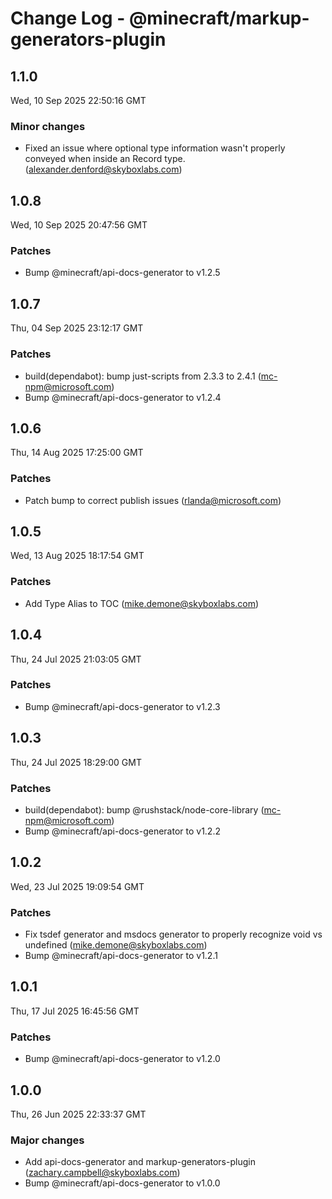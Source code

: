# Change Log - @minecraft/markup-generators-plugin

<!-- This log was last generated on Wed, 10 Sep 2025 22:50:16 GMT and should not be manually modified. -->

<!-- Start content -->

## 1.1.0

Wed, 10 Sep 2025 22:50:16 GMT

### Minor changes

- Fixed an issue where optional type information wasn't properly conveyed when inside an Record type. (alexander.denford@skyboxlabs.com)

## 1.0.8

Wed, 10 Sep 2025 20:47:56 GMT

### Patches

- Bump @minecraft/api-docs-generator to v1.2.5

## 1.0.7

Thu, 04 Sep 2025 23:12:17 GMT

### Patches

- build(dependabot): bump just-scripts from 2.3.3 to 2.4.1 (mc-npm@microsoft.com)
- Bump @minecraft/api-docs-generator to v1.2.4

## 1.0.6

Thu, 14 Aug 2025 17:25:00 GMT

### Patches

- Patch bump to correct publish issues (rlanda@microsoft.com)

## 1.0.5

Wed, 13 Aug 2025 18:17:54 GMT

### Patches

- Add Type Alias to TOC (mike.demone@skyboxlabs.com)

## 1.0.4

Thu, 24 Jul 2025 21:03:05 GMT

### Patches

- Bump @minecraft/api-docs-generator to v1.2.3

## 1.0.3

Thu, 24 Jul 2025 18:29:00 GMT

### Patches

- build(dependabot): bump @rushstack/node-core-library (mc-npm@microsoft.com)
- Bump @minecraft/api-docs-generator to v1.2.2

## 1.0.2

Wed, 23 Jul 2025 19:09:54 GMT

### Patches

- Fix tsdef generator and msdocs generator to properly recognize void vs undefined (mike.demone@skyboxlabs.com)
- Bump @minecraft/api-docs-generator to v1.2.1

## 1.0.1

Thu, 17 Jul 2025 16:45:56 GMT

### Patches

- Bump @minecraft/api-docs-generator to v1.2.0

## 1.0.0

Thu, 26 Jun 2025 22:33:37 GMT

### Major changes

- Add api-docs-generator and markup-generators-plugin (zachary.campbell@skyboxlabs.com)
- Bump @minecraft/api-docs-generator to v1.0.0

